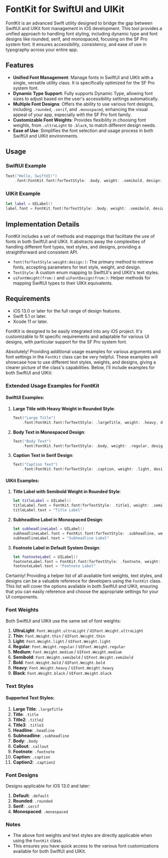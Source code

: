 # FontKit for SwiftUI and UIKit

FontKit is an advanced Swift utility designed to bridge the gap between SwiftUI and UIKit font management in iOS development. This tool provides a unified approach to handling font styling, including dynamic type and font designs like rounded, serif, and monospaced, focusing on the SF Pro system font. It ensures accessibility, consistency, and ease of use in typography across your entire app.

## Features

- **Unified Font Management**: Manage fonts in SwiftUI and UIKit with a single, versatile utility class. It is specifically optimized for the SF Pro system font.
- **Dynamic Type Support**: Fully supports Dynamic Type, allowing font sizes to adjust based on the user's accessibility settings automatically.
- **Multiple Font Designs**: Offers the ability to use various font designs, including `.rounded`, `.serif`, and `.monospaced`, enhancing the visual appeal of your app, especially with the SF Pro font family.
- **Customizable Font Weights**: Provides flexibility in choosing font weights, from `.ultraLight` to `.black`, to match different design needs.
- **Ease of Use**: Simplifies the font selection and usage process in both SwiftUI and UIKit environments.

## Usage

### SwiftUI Example

```swift
Text("Hello, SwiftUI!")
    .font(FontKit.font(forTextStyle: .body, weight: .semibold, design: .rounded))
```

### UIKit Example

```swift
let label = UILabel()
label.font = FontKit.font(forTextStyle: .body, weight: .semibold, design: .rounded)
```

## Implementation Details

FontKit includes a set of methods and mappings that facilitate the use of fonts in both SwiftUI and UIKit. It abstracts away the complexities of handling different font types, text styles, and designs, providing a straightforward and consistent API.

- `font(forTextStyle:weight:design:)`: The primary method to retrieve fonts, accepting parameters for text style, weight, and design.
- `TextStyle`: A custom enum mapping to SwiftUI's and UIKit's text styles.
- `uiFontWeight(from:)` and `uiFontDesign(from:)`: Helper methods for mapping SwiftUI types to their UIKit equivalents.

## Requirements

- iOS 13.0 or later for the full range of design features.
- Swift 5.1 or later.
- Xcode 11 or later.

FontKit is designed to be easily integrated into any iOS project. It's customizable to fit specific requirements and adaptable for various UI designs, with particular support for the SF Pro system font.

Absolutely! Providing additional usage examples for various arguments and font settings in the `FontKit` class can be very helpful. These examples will showcase how to use different text styles, weights, and designs, giving a clearer picture of the class's capabilities. Below, I'll include examples for both SwiftUI and UIKit:

### Extended Usage Examples for FontKit

#### SwiftUI Examples:

1. **Large Title with Heavy Weight in Rounded Style**:
    ```swift
    Text("Large Title")
        .font(FontKit.font(forTextStyle: .largeTitle, weight: .heavy, design: .rounded))
    ```

2. **Body Text in Monospaced Design**:
    ```swift
    Text("Body Text")
        .font(FontKit.font(forTextStyle: .body, weight: .regular, design: .monospaced))
    ```

3. **Caption Text in Serif Design**:
    ```swift
    Text("Caption Text")
        .font(FontKit.font(forTextStyle: .caption, weight: .light, design: .serif))
    ```

#### UIKit Examples:

1. **Title Label with Semibold Weight in Rounded Style**:
    ```swift
    let titleLabel = UILabel()
    titleLabel.font = FontKit.font(forTextStyle: .title1, weight: .semibold, design: .rounded)
    titleLabel.text = "Title Label"
    ```

2. **Subheadline Label in Monospaced Design**:
    ```swift
    let subheadlineLabel = UILabel()
    subheadlineLabel.font = FontKit.font(forTextStyle: .subheadline, weight: .medium, design: .monospaced)
    subheadlineLabel.text = "Subheadline Label"
    ```

3. **Footnote Label in Default System Design**:
    ```swift
    let footnoteLabel = UILabel()
    footnoteLabel.font = FontKit.font(forTextStyle: .footnote, weight: .regular)
    footnoteLabel.text = "Footnote Label"
    ```
Certainly! Providing a helper list of all available font weights, text styles, and designs can be a valuable reference for developers using the `FontKit` class. This list will cover the options available in both SwiftUI and UIKit, ensuring that you can easily reference and choose the appropriate settings for your UI components.

### Font Weights

Both SwiftUI and UIKit use the same set of font weights:

1. **UltraLight**: `Font.Weight.ultraLight` / `UIFont.Weight.ultraLight`
2. **Thin**: `Font.Weight.thin` / `UIFont.Weight.thin`
3. **Light**: `Font.Weight.light` / `UIFont.Weight.light`
4. **Regular**: `Font.Weight.regular` / `UIFont.Weight.regular`
5. **Medium**: `Font.Weight.medium` / `UIFont.Weight.medium`
6. **Semibold**: `Font.Weight.semibold` / `UIFont.Weight.semibold`
7. **Bold**: `Font.Weight.bold` / `UIFont.Weight.bold`
8. **Heavy**: `Font.Weight.heavy` / `UIFont.Weight.heavy`
9. **Black**: `Font.Weight.black` / `UIFont.Weight.black`

### Text Styles

#### Supported Text Styles:

1. **Large Title**: `.largeTitle`
2. **Title**: `.title`
3. **Title2**: `.title2`
4. **Title3**: `.title3`
5. **Headline**: `.headline`
6. **Subheadline**: `.subheadline`
7. **Body**: `.body`
8. **Callout**: `.callout`
9. **Footnote**: `.footnote`
10. **Caption**: `.caption`
11. **Caption2**: `.caption2`

### Font Designs

Designs applicable for iOS 13.0 and later:

1. **Default**: `.default`
2. **Rounded**: `.rounded`
3. **Serif**: `.serif`
4. **Monospaced**: `.monospaced`

### Notes

- The above font weights and text styles are directly applicable when using the `FontKit` class.
- This ensures you have quick access to the various font customizations available for both SwiftUI and UIKit.
